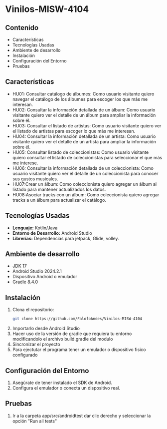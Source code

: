 # Vinilos-MISW-4104

## Contenido

- Características
- Tecnologías Usadas
- Ambiente de desarrollo
- Instalación
- Configuración del Entorno
- Pruebas


## Características

- HU01: Consultar catálogo de álbumes: Como usuario visitante quiero navegar el catálogo de los álbumes para escoger los que más me interesan.
- HU02: Consultar la información detallada de un álbum: Como usuario visitante quiero ver el detalle de un álbum para ampliar la información sobre él.
- HU03:	Consultar el listado de artistas: Como usuario visitante quiero ver el listado de artistas para escoger lo que más me interesan.
- HU04:	Consultar la información detallada de un artista: Como usuario visitante quiero ver el detalle de un artista para ampliar la información sobre él.
- HU05:	Consultar listado de coleccionistas: Como usuario visitante quiero consultar el listado de coleccionistas para seleccionar el que más me interese.
- HU06: Consultar la información detallada de un coleccionista: Como usuario visitante quiero ver el detalle de un coleccionista para conocer sus gustos musicales.
- HU07:Crear un álbum: Como coleccionista quiero agregar un álbum al listado para mantener actualizados los datos.
- HU08:Asociar tracks con un álbum: Como coleccionista quiero agregar tracks a un álbum para actualizar el catálogo.

## Tecnologías Usadas

- **Lenguaje:** Kotlin/Java
- **Entorno de Desarrollo:** Android Studio
- **Librerías:** Dependencias para jetpack, Glide, volley.

## Ambiente de desarrollo

- JDK 17
- Android Studio 2024.2.1
- Dispositivo Android o emulador
- Gradle 8.4.0

## Instalación

1. Clona el repositorio:
   ```bash
   git clone https://github.com/FalofoAndes/Vinilos-MISW-4104
2. Importarlo desde Android Studio
3. Hacer uso de la versión de gradle que requiera tu entorno modificandolo el archivo build.gradle del modulo
4. Sincronizar el proyecto
5. Para ejectutar el programa tener un emulador o dispositivo fisico configurado

## Configuración del Entorno
1. Asegúrate de tener instalado el SDK de Android.
2. Configura el emulador o conecta un dispositivo real.

## Pruebas
1. Ir a la carpeta app/src/androidtest dar clic derecho y seleccionar la opción "Run all tests"